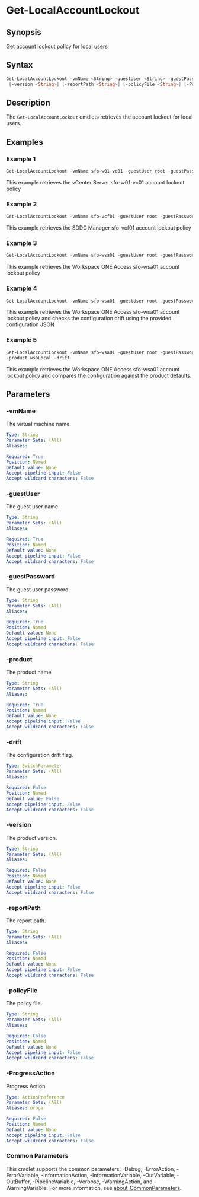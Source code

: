 # Get-LocalAccountLockout

## Synopsis

Get account lockout policy for local users

## Syntax

```powershell
Get-LocalAccountLockout -vmName <String> -guestUser <String> -guestPassword <String> -product <String> [-drift]
 [-version <String>] [-reportPath <String>] [-policyFile <String>] [-ProgressAction <ActionPreference>] [<CommonParameters>]
```

## Description

The `Get-LocalAccountLockout` cmdlets retrieves the account lockout for local users.

## Examples

### Example 1

```powershell
Get-LocalAccountLockout -vmName sfo-w01-vc01 -guestUser root -guestPassword VMw@re1! -product vcenterServerLocal
```

This example retrieves the vCenter Server sfo-w01-vc01 account lockout policy

### Example 2

```powershell
Get-LocalAccountLockout -vmName sfo-vcf01 -guestUser root -guestPassword VMw@re1! -product sddcManager
```

This example retrieves the SDDC Manager sfo-vcf01 account lockout policy

### Example 3

```powershell
Get-LocalAccountLockout -vmName sfo-wsa01 -guestUser root -guestPassword VMw@re1! -product wsaLocal
```

This example retrieves the Workspace ONE Access sfo-wsa01 account lockout policy

### Example 4

```powershell
Get-LocalAccountLockout -vmName sfo-wsa01 -guestUser root -guestPassword VMw@re1! -product wsaLocal -drift -reportPath "F:\Reporting" -policyFile "passwordPolicyConfig.json"
```

This example retrieves the Workspace ONE Access sfo-wsa01 account lockout policy and checks the configuration drift using the provided configuration JSON

### Example 5

```powershell
Get-LocalAccountLockout -vmName sfo-wsa01 -guestUser root -guestPassword VMw@re1!
-product wsaLocal -drift
```

This example retrieves the Workspace ONE Access sfo-wsa01 account lockout policy and compares the configuration against the product defaults.

## Parameters

### -vmName

The virtual machine name.

```yaml
Type: String
Parameter Sets: (All)
Aliases:

Required: True
Position: Named
Default value: None
Accept pipeline input: False
Accept wildcard characters: False
```

### -guestUser

The guest user name.

```yaml
Type: String
Parameter Sets: (All)
Aliases:

Required: True
Position: Named
Default value: None
Accept pipeline input: False
Accept wildcard characters: False
```

### -guestPassword

The guest user password.

```yaml
Type: String
Parameter Sets: (All)
Aliases:

Required: True
Position: Named
Default value: None
Accept pipeline input: False
Accept wildcard characters: False
```

### -product

The product name.

```yaml
Type: String
Parameter Sets: (All)
Aliases:

Required: True
Position: Named
Default value: None
Accept pipeline input: False
Accept wildcard characters: False
```

### -drift

The configuration drift flag.

```yaml
Type: SwitchParameter
Parameter Sets: (All)
Aliases:

Required: False
Position: Named
Default value: False
Accept pipeline input: False
Accept wildcard characters: False
```

### -version

The product version.

```yaml
Type: String
Parameter Sets: (All)
Aliases:

Required: False
Position: Named
Default value: None
Accept pipeline input: False
Accept wildcard characters: False
```

### -reportPath

The report path.

```yaml
Type: String
Parameter Sets: (All)
Aliases:

Required: False
Position: Named
Default value: None
Accept pipeline input: False
Accept wildcard characters: False
```

### -policyFile

The policy file.

```yaml
Type: String
Parameter Sets: (All)
Aliases:

Required: False
Position: Named
Default value: None
Accept pipeline input: False
Accept wildcard characters: False
```

### -ProgressAction

Progress Action

```yaml
Type: ActionPreference
Parameter Sets: (All)
Aliases: proga

Required: False
Position: Named
Default value: None
Accept pipeline input: False
Accept wildcard characters: False
```

### Common Parameters

This cmdlet supports the common parameters: -Debug, -ErrorAction, -ErrorVariable, -InformationAction, -InformationVariable, -OutVariable, -OutBuffer, -PipelineVariable, -Verbose, -WarningAction, and -WarningVariable. For more information, see [about_CommonParameters](http://go.microsoft.com/fwlink/?LinkID=113216).
